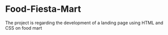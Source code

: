# Food-Fiesta-Mart
The project is regarding the development of  a landing page using HTML and CSS on food mart
